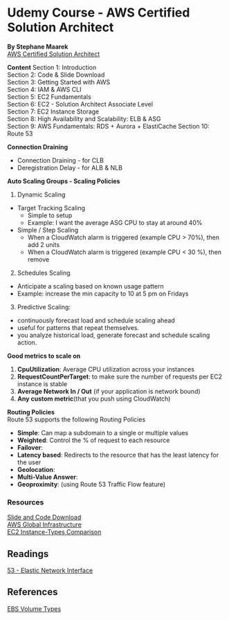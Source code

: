 # Udemy Course - AWS Certified Solution Architect
__By Stephane Maarek__  
[AWS Certified Solution Architect](https://www.udemy.com/course/aws-certified-solutions-architect-associate-saa-c03)

__Content__
Section 1: Introduction   
Section 2: Code & Slide Download   
Section 3: Getting Started with AWS   
Section 4: IAM & AWS CLI   
Section 5: EC2 Fundamentals   
Section 6: EC2 - Solution Architect Associate Level   
Section 7: EC2 Instance Storage   
Section 8: High Availability and Scalability: ELB & ASG   
Section 9: AWS Fundamentals: RDS + Aurora + ElastiCache
Section 10: Route 53


__Connection Draining__  
* Connection Draining - for CLB
* Deregistration Delay - for ALB & NLB


__Auto Scaling Groups - Scaling Policies__  
1. Dynamic Scaling
  * Target Tracking Scaling
    - Simple to setup
    - Example: I want the average ASG CPU to stay at around 40%
  * Simple / Step Scaling
    - When a CloudWatch alarm is triggered (example CPU > 70%), then add 2 units
    - When a CloudWatch alarm is triggered (example CPU < 30 %), then remove
2. Schedules Scaling
  * Anticipate a scaling based on known usage pattern
  * Example: increase the min capacity to 10 at 5 pm on Fridays
3. Predictive Scaling:
  * continuously forecast load and schedule scaling ahead
  * useful for patterns that repeat themselves.  
  * you analyze historical load, generate forecast and schedule scaling action.

__Good metrics to scale on__  
1. __CpuUtilization__: Average CPU utilization across your instances
2. __RequestCountPerTarget__: to make sure the number of requests per EC2 instance is stable
3. __Average Network In / Out__ (if your application is network bound)
4.  __Any custom metric__(that you push using CloudWatch)


__Routing Policies__  
Route 53 supports the following Routing Policies
* __Simple__: Can map a subdomain to a single or multiple values
* __Weighted__: Control the % of request to each resource
* __Failover__:
* __Latency based__: Redirects to the resource that has the least latency for the user
* __Geolocation__:
* __Multi-Value Answer__:
* __Geoproximity__:  (using Route 53 Traffic Flow feature)

### Resources
[Slide and Code Download](https://courses.datacumulus.com/downloads/certified-solutions-architect-pn9/)  
[AWS Global Infrastructure](https://aws.amazon.com/about-aws/global-infrastructure)  
[EC2 Instance-Types Comparison](https://instances.vantage.sh/)

## Readings
[53 - Elastic Network Interface](https://aws.amazon.com/blogs/aws/new-elastic-network-interfaces-in-the-virtual-private-cloud/)

## References
[EBS Volume Types](https://docs.aws.amazon.com/ebs/latest/userguide/ebs-volume-types.html)
